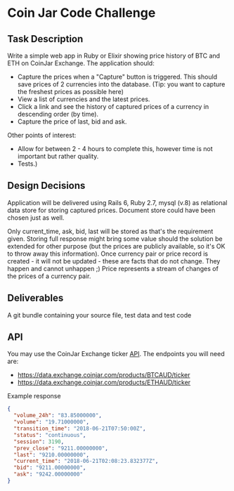 # Coin Jar Code Challenge

## Task Description
Write a simple web app in Ruby or Elixir showing price history of BTC and ETH on CoinJar Exchange. The application should:

- Capture the prices when a "Capture" button is triggered. This should save prices of 2 currencies into the database. (Tip: you want to capture the freshest prices as possible here)
- View a list of currencies and the latest prices.
- Click a link and see the history of captured prices of a currency in descending
order (by time).
- Capture the price of last, bid and ask.

Other points of interest:
- Allow for between 2 - 4 hours to complete this, however time is not important but rather quality.
- Tests.)

## Design Decisions
Application will be delivered using Rails 6, Ruby 2.7, mysql (v.8) as relational data store for storing captured prices.
Document store could have been chosen just as well.

Only current_time, ask, bid, last will be stored as that's the requirement given. Storing full response might bring some value should the solution be extended for other purpose (but the prices are publicly available, so it's OK to throw away this information).
Once currency pair or price record is created - it will not be updated - these are facts that do not change. They happen and cannot unhappen ;)
Price represents a stream of changes of the prices of a currency pair.

## Deliverables
A git bundle containing your source file, test data and test code

## API
You may use the CoinJar Exchange ticker [API](https://docs.exchange.coinjar.com/data-api/).
The endpoints you will need are:
- https://data.exchange.coinjar.com/products/BTCAUD/ticker
- https://data.exchange.coinjar.com/products/ETHAUD/ticker

Example response

```json
{
  "volume_24h": "83.85000000",
  "volume": "19.71000000",
  "transition_time": "2018-06-21T07:50:00Z",
  "status": "continuous",
  "session": 3190,
  "prev_close": "9211.00000000",
  "last": "9210.00000000",
  "current_time": "2018-06-21T02:08:23.832377Z",
  "bid": "9211.00000000",
  "ask": "9242.00000000"
}
```